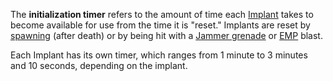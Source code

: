 The **initialization timer** refers to the amount of time each
[Implant](../implants/index.md) takes to become available for use from the
time it is "reset." Implants are reset by [spawning](../terminology/Respawn.md)
(after death) or by being hit with a
[Jammer grenade](../weapons/Jammer_Grenade.md) or [EMP](../terminology/EMP.md)
blast.

Each Implant has its own timer, which ranges from 1 minute to 3 minutes and 10
seconds, depending on the implant.
